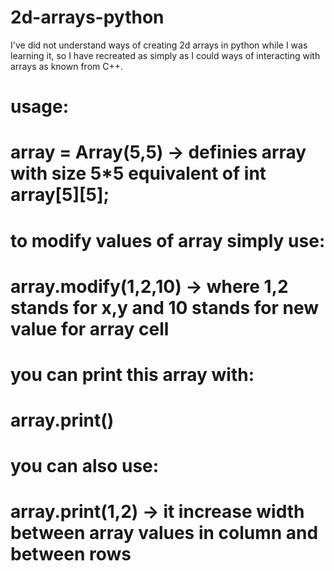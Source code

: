 # 2d-arrays-python
I've did not understand ways of creating 2d arrays in python while I was learning it, so I have recreated as simply as I could ways of interacting with arrays as known from C++.

#   usage:
#       array = Array(5,5)    -> definies array with size 5*5 equivalent of int array[5][5];
#   to modify values of array simply use:
#       array.modify(1,2,10)  -> where 1,2 stands for x,y and 10 stands for new value for array cell 
#   you can print this array with:
#       array.print()
#   you can also use:
#       array.print(1,2)      -> it increase width between array values in column and between rows
